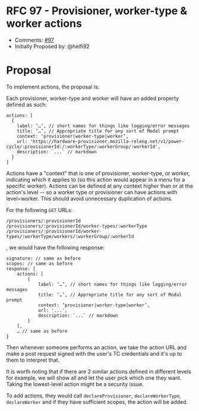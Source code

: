 # RFC 97 - Provisioner, worker-type & worker actions
* Comments: [#97](https://api.github.com/repos/taskcluster/taskcluster-rfcs/issues/97)
* Initially Proposed by: @helfi92

# Proposal
To implement actions, the proposal is:

Each provisioner, worker-type and worker will have an added property defined as such:

```
actions: [
  {
    label: ‘…’, // short names for things like logging/error messages
    title: ‘…’, // Appropriate title for any sort of Modal prompt
    context: ‘provisioner|worker-type|worker’,
    url: 'https://hardware-provisioner.mozilla-releng.net/v1/power-cycle/:provisionerId:/:workerType/:workerGroup/:workerId',
    description: `...` // markdown
  }
]
```

Actions have a "context" that is one of provisioner, worker-type, or worker, indicating which it applies to (so this action would appear in a menu for a specific worker). Actions can be defined at any context higher than or at the action's level -- so a worker type or provisioner can have actions with level=worker. This should avoid unnecessary duplication of actions.

For the following `GET` URLs:

```
/provisioners/:provisionerId
/provisioners/:provisionerId/worker-types/:workerType
/provisioners/:provisionerId/worker-types/:workerType/workers/:workerGroup/:workerId
```
, we would have the following response:

```
signature: // same as before
scopes: // same as before
response: {
    actions: [
        {
            label: ‘…’, // short names for things like logging/error messages
            title: ‘…’, // Appropriate title for any sort of Modal prompt
            context: ‘provisioner|worker-type|worker’,
            url: '...',
            description: `...` // markdown
        }
    ],
    … // same as before
}
```

Then whenever someone performs an action, we take the action URL and make a post request signed with the user's TC credentials and it's up to them to interpret that.

It is worth noting that if there are 2 similar actions defined in different levels for example, we will show all and let the user pick which one they want. Taking the lowest-level action might be a security issue.

To add actions, they would call `declareProvisioner`, `declareWorkerType`, `declareWorker` and if they  have sufficient scopes, the action will be added.